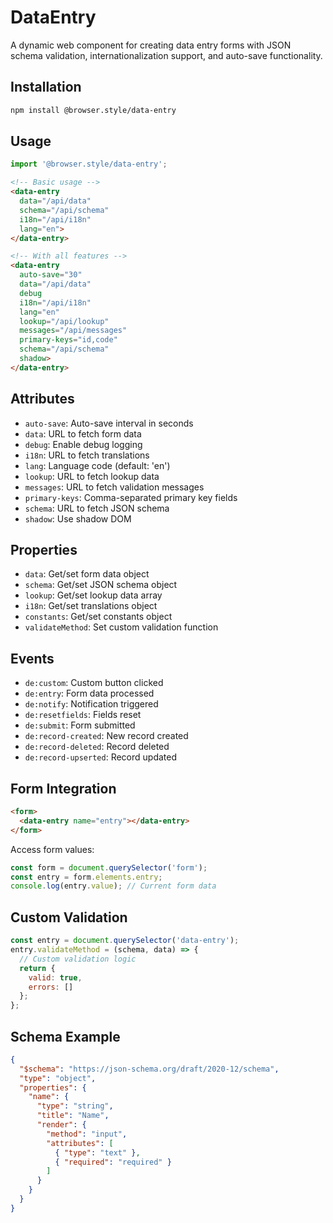 # DataEntry

A dynamic web component for creating data entry forms with JSON schema validation, internationalization support, and auto-save functionality.

## Installation

```bash
npm install @browser.style/data-entry
```

## Usage

```javascript
import '@browser.style/data-entry';
```

```html
<!-- Basic usage -->
<data-entry
  data="/api/data"
  schema="/api/schema"
  i18n="/api/i18n"
  lang="en">
</data-entry>

<!-- With all features -->
<data-entry
  auto-save="30"
  data="/api/data"
  debug
  i18n="/api/i18n"
  lang="en"
  lookup="/api/lookup"
  messages="/api/messages"
  primary-keys="id,code"
  schema="/api/schema"
  shadow>
</data-entry>
```

## Attributes

- `auto-save`: Auto-save interval in seconds
- `data`: URL to fetch form data
- `debug`: Enable debug logging
- `i18n`: URL to fetch translations
- `lang`: Language code (default: 'en')
- `lookup`: URL to fetch lookup data
- `messages`: URL to fetch validation messages
- `primary-keys`: Comma-separated primary key fields
- `schema`: URL to fetch JSON schema
- `shadow`: Use shadow DOM

## Properties

- `data`: Get/set form data object
- `schema`: Get/set JSON schema object
- `lookup`: Get/set lookup data array
- `i18n`: Get/set translations object
- `constants`: Get/set constants object
- `validateMethod`: Set custom validation function

## Events

- `de:custom`: Custom button clicked
- `de:entry`: Form data processed
- `de:notify`: Notification triggered
- `de:resetfields`: Fields reset
- `de:submit`: Form submitted
- `de:record-created`: New record created
- `de:record-deleted`: Record deleted
- `de:record-upserted`: Record updated

## Form Integration

```html
<form>
  <data-entry name="entry"></data-entry>
</form>
```

Access form values:
```javascript
const form = document.querySelector('form');
const entry = form.elements.entry;
console.log(entry.value); // Current form data
```

## Custom Validation

```javascript
const entry = document.querySelector('data-entry');
entry.validateMethod = (schema, data) => {
  // Custom validation logic
  return {
    valid: true,
    errors: []
  };
};
```

## Schema Example

```json
{
  "$schema": "https://json-schema.org/draft/2020-12/schema",
  "type": "object",
  "properties": {
    "name": {
      "type": "string",
      "title": "Name",
      "render": {
        "method": "input",
        "attributes": [
          { "type": "text" },
          { "required": "required" }
        ]
      }
    }
  }
}
